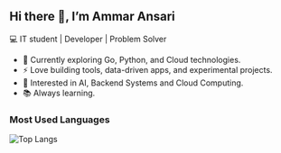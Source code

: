 ## Hi there 👋, I’m Ammar Ansari

💻 IT student | Developer | Problem Solver

- 🌱 Currently exploring Go, Python, and Cloud technologies.
- ⚡ Love building tools, data-driven apps, and experimental projects.
- 🚀 Interested in AI, Backend Systems and Cloud Computing. 
- 📚 Always learning.
### Most Used Languages

![Top Langs](https://github-readme-stats.vercel.app/api/top-langs/?username=ammargit93&hide=html,css,kvlang&layout=compact&theme=tokyonight)
